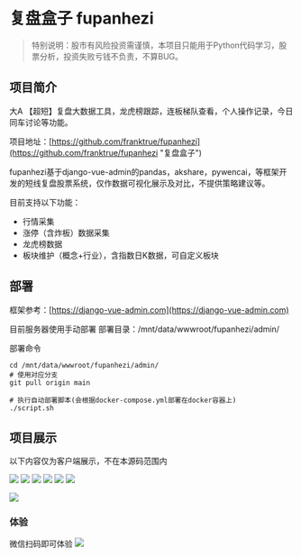 # 复盘盒子 fupanhezi
> 特别说明：股市有风险投资需谨慎，本项目只能用于Python代码学习，股票分析，投资失败亏钱不负责，不算BUG。
## 项目简介
大A 【超短】复盘大数据工具，龙虎榜跟踪，连板梯队查看，个人操作记录，今日同车讨论等功能。

项目地址：[https://github.com/franktrue/fupanhezi](https://github.com/franktrue/fupanhezi "复盘盒子")

fupanhezi基于django-vue-admin的pandas，akshare，pywencai，等框架开发的短线复盘股票系统，仅作数据可视化展示及对比，不提供策略建议等。

目前支持以下功能：
* 行情采集
* 涨停（含炸板）数据采集
* 龙虎榜数据
* 板块维护（概念+行业），含指数日K数据，可自定义板块

## 部署
框架参考：[https://django-vue-admin.com](https://django-vue-admin.com)

目前服务器使用手动部署
部署目录：/mnt/data/wwwroot/fupanhezi/admin/

部署命令
```
cd /mnt/data/wwwroot/fupanhezi/admin/
# 使用对应分支
git pull origin main

# 执行自动部署脚本(会根据docker-compose.yml部署在docker容器上)
./script.sh
```


## 项目展示
以下内容仅为客户端展示，不在本源码范围内

![](/doc/images/题材轮动.jpg)
![](/doc/images/题材轮动-侧边.jpg)
![](/doc/images/连板梯队.jpg)
![](/doc/images/连板梯队-侧边.jpg)
![](/doc/images/热门题材.jpg)
![](/doc/images/分时对比.jpg)

![](/doc/images/复盘梯队.png)

### 体验
微信扫码即可体验
![](/doc/images/qrcode2.png)


